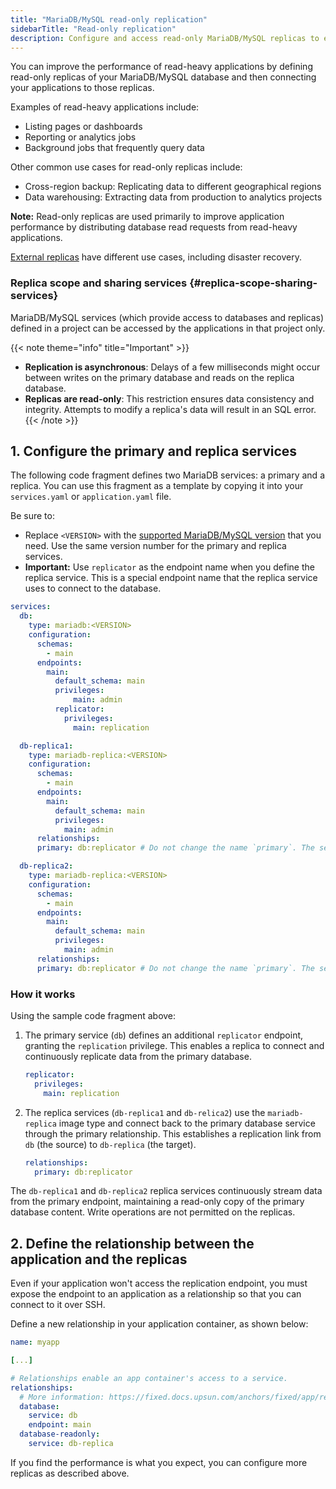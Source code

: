 ```yaml
---
title: "MariaDB/MySQL read-only replication"
sidebarTitle: "Read-only replication"
description: Configure and access read-only MariaDB/MySQL replicas to ease the load on a primary database.
---
```


You can improve the performance of read-heavy applications by defining read-only replicas of your MariaDB/MySQL database and then connecting your applications to those replicas. 

Examples of read-heavy applications include: 
- Listing pages or dashboards
- Reporting or analytics jobs
- Background jobs that frequently query data

Other common use cases for read-only replicas include: 
- Cross-region backup: Replicating data to different geographical regions
- Data warehousing: Extracting data from production to analytics projects

**Note:** Read-only replicas are used primarily to improve application performance by distributing database read requests from read-heavy applications.  

[External replicas](/add-services/mysql/mysql-replication.md) have different use cases, including disaster recovery.

### Replica scope and sharing services {#replica-scope-sharing-services}
MariaDB/MySQL services (which provide access to databases and replicas) defined in a project can be accessed by the applications in that project only. 

{{< note theme="info" title="Important" >}}
- **Replication is asynchronous**: Delays of a few milliseconds might occur between writes on the primary database and reads on the replica database.
- **Replicas are read-only**: This restriction ensures data consistency and integrity. Attempts to modify a replica's data will result in an SQL error.
{{< /note >}}

## 1. Configure the primary and replica services 

The following code fragment defines two MariaDB services: a primary and a replica. You can use this fragment as a template by copying it into your `services.yaml` or `application.yaml` file. 

Be sure to: 
- Replace `<VERSION>` with the [supported MariaDB/MySQL version](/add-services/mysql/_index.md#supported-versions) that you need. Use the same version number for the primary and replica services.
- **Important:** Use `replicator` as the endpoint name when you define the replica service. This is a special endpoint name that the replica service uses to connect to the database.

```yaml {configFile="services"}
services:
  db:
    type: mariadb:<VERSION>
    configuration:
      schemas:
        - main
      endpoints:
        main:
          default_schema: main
          privileges:
              main: admin
          replicator:
            privileges:
              main: replication

  db-replica1:
    type: mariadb-replica:<VERSION>
    configuration:
      schemas:
        - main
      endpoints:
        main:
          default_schema: main
          privileges:
            main: admin
      relationships:
      primary: db:replicator # Do not change the name `primary`. The service expects to receive this name.

  db-replica2:
    type: mariadb-replica:<VERSION>
    configuration:
      schemas:
        - main
      endpoints:
        main:
          default_schema: main
          privileges:
            main: admin
      relationships:
      primary: db:replicator # Do not change the name `primary`. The service expects to receive this name.
```

### How it works

Using the sample code fragment above: 

1. The primary service (`db`) defines an additional `replicator` endpoint, granting the `replication` privilege. This enables a replica to connect and continuously replicate data from the primary database. 

    ```yaml
    replicator:
      privileges:
        main: replication
    ```

2. The replica services (`db-replica1` and `db-relica2`) use the `mariadb-replica` image type and connect back to the primary database service through the primary relationship. This establishes a replication link from `db` (the source) to `db-replica` (the target).

    ```yaml
    relationships:
      primary: db:replicator
    ```
    
The `db-replica1` and `db-replica2` replica services continuously stream data from the primary endpoint, maintaining a read-only copy of the primary database content. Write operations are not permitted on the replicas. 


## 2. Define the relationship between the application and the replicas

Even if your application won't access the replication endpoint, you must expose the endpoint to an application as a relationship so that you can connect to it over SSH.

Define a new relationship in your application container, as shown below:

```yaml {configFile="app"}
name: myapp

[...]

# Relationships enable an app container's access to a service.
relationships:
  # More information: https://fixed.docs.upsun.com/anchors/fixed/app/reference/relationships/
  database:
    service: db
    endpoint: main
  database-readonly:
    service: db-replica
```

If you find the performance is what you expect, you can configure more replicas as described above.
